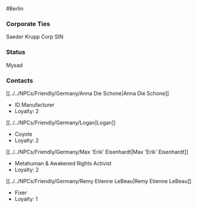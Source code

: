 #Berlin 
### Corporate Ties
Saeder Krupp Corp SIN
### Status
Mysad
### Contacts
[[../../NPCs/Friendly/Germany/Anna Die Schone|Anna Die Schone]]
- ID Manufacturer
- Loyalty: 2

[[../../NPCs/Friendly/Germany/Logan|Logan]]
- Coyote
- Loyalty: 2

[[../../NPCs/Friendly/Germany/Max 'Erik' Eisenhardt|Max 'Erik' Eisenhardt]]
- Metahuman & Awakened Rights Activist
- Loyalty: 2

[[../../NPCs/Friendly/Germany/Remy Etienne LeBeau|Remy Etienne LeBeau]]
- Fixer
- Loyalty: 1